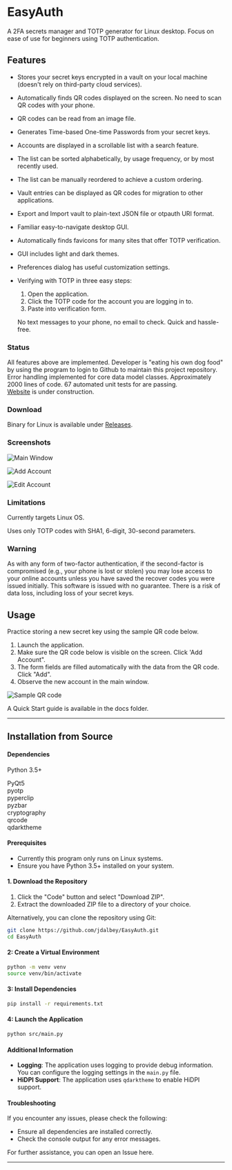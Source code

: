 # EasyAuth
A 2FA secrets manager and TOTP generator for Linux desktop.
Focus on ease of use for beginners using TOTP authentication. 

## Features
 - Stores your secret keys encrypted in a vault on your local machine (doesn't rely on third-party cloud services).
 - Automatically finds QR codes displayed on the screen.  No need to scan QR codes with your phone.
 - QR codes can be read from an image file.
 - Generates Time-based One-time Passwords from your secret keys.
 - Accounts are displayed in a scrollable list with a search feature.
 - The list can be sorted alphabetically, by usage frequency, or by most recently used.
 - The list can be manually reordered to achieve a custom ordering. 
 - Vault entries can be displayed as QR codes for migration to other applications.
 - Export and Import vault to plain-text JSON file or otpauth URI format.
 - Familiar easy-to-navigate desktop GUI.
 - Automatically finds favicons for many sites that offer TOTP verification.
 - GUI includes light and dark themes.
 - Preferences dialog has useful customization settings.
 - Verifying with TOTP in three easy steps: 
   1. Open the application.  
   2. Click the TOTP code for the account you are logging in to. 
   3. Paste into verification form.
 
   No text messages to your phone, no email to check. Quick and hassle-free.


### Status
All features above are implemented.
Developer is "eating his own dog food" by using the program to login to Github to maintain this project repository.
Error handling implemented for core data model classes.
Approximately 2000 lines of code.  67 automated unit tests for are passing.  
[Website](https://jdalbey.github.io/EasyAuth/) is under construction.

### Download

Binary for Linux is available under [Releases](https://github.com/jdalbey/EasyAuth/releases).

### Screenshots
 
![Main Window](https://i.ibb.co/XxhTr1dx/Account-List.png)

![Add Account](https://i.ibb.co/HTP9SGwJ/Add-Account.png)

![Edit Account](https://i.ibb.co/WWf6bcgQ/Edit-Account.png)

### Limitations

Currently targets Linux OS.

Uses only TOTP codes with SHA1, 6-digit, 30-second parameters.

### Warning
As with any form of two-factor authentication, if the second-factor is compromised (e.g., your phone is lost or stolen) 
you may lose access to your online accounts unless you have saved the recover codes you were issued initially. 
This software is issued with no guarantee.  There is a risk of data loss, including loss of your secret keys.

## Usage
Practice storing a new secret key using the sample QR code below.
1. Launch the application.
2. Make sure the QR code below is visible on the screen. Click 'Add Account".
3. The form fields are filled automatically with the data from the QR code. Click "Add".
4. Observe the new account in the main window.

<img src="https://i.ibb.co/GPMh7Rq/Sample-QRcode-easyauth-demo.png" alt="Sample QR code">

A Quick Start guide is available in the docs folder.


---
## Installation from Source

#### Dependencies
Python 3.5+

PyQt5  
pyotp  
pyperclip  
pyzbar  
cryptography  
qrcode  
qdarktheme

#### Prerequisites

- Currently this program only runs on Linux systems.
- Ensure you have Python 3.5+ installed on your system.



#### 1. Download the Repository

1. Click the "Code" button and select "Download ZIP".
2. Extract the downloaded ZIP file to a directory of your choice.

Alternatively, you can clone the repository using Git:

```bash
git clone https://github.com/jdalbey/EasyAuth.git
cd EasyAuth
```

#### 2: Create a Virtual Environment

```bash
python -m venv venv
source venv/bin/activate  
```

#### 3: Install Dependencies

```bash
pip install -r requirements.txt
```

#### 4: Launch the Application


```bash
python src/main.py
```

#### Additional Information

- **Logging**: The application uses logging to provide debug information. You can configure the logging settings in the `main.py` file.
- **HiDPI Support**: The application uses `qdarktheme` to enable HiDPI support.

#### Troubleshooting

If you encounter any issues, please check the following:

- Ensure all dependencies are installed correctly.
- Check the console output for any error messages.

For further assistance, you can open an Issue here.

---



